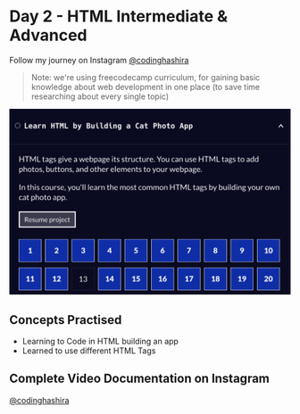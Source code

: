 # Day 2 - HTML Intermediate & Advanced

Follow my journey on Instagram [@codinghashira](https://instagram.com/codinghashira)<br>

> Note: we're using freecodecamp curriculum, for gaining basic knowledge about web development in one place (to save time researching about every single topic)

![HTML freeCodeCamp](image.png)

## Concepts Practised

- Learning to Code in HTML building an app
- Learned to use different HTML Tags

## Complete Video Documentation on Instagram

[@codinghashira](https://instagram.com/codinghashira)
